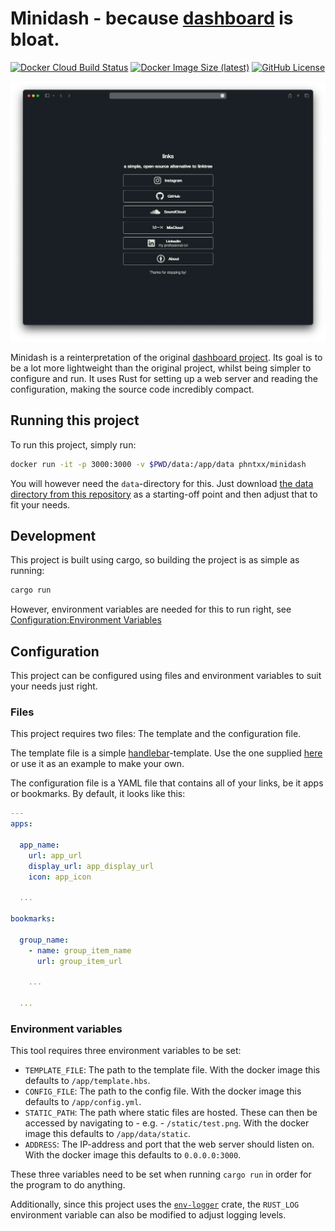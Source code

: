 # Minidash - because [dashboard][dashboard] is bloat.

[![Docker Cloud Build Status][shield-docker]][docker]
[![Docker Image Size (latest)][shield-docker-image]][docker]
[![GitHub License][shield-license]][license]

![Minidash screenshot][screenshot]

Minidash is a reinterpretation of the original [dashboard project][dashboard].
Its goal is to be a lot more lightweight than the original project, whilst being simpler to configure and run.
It uses Rust for setting up a web server and reading the configuration, making the source code incredibly compact.

## Running this project

To run this project, simply run:

```sh
docker run -it -p 3000:3000 -v $PWD/data:/app/data phntxx/minidash
```

You will however need the `data`-directory for this. Just download [the data directory from this repository](https://github.com/phntxx/minidash/tree/main/data/) as a starting-off point and then adjust that to fit your needs.

## Development

This project is built using cargo, so building the project is as simple as running:

```sh
cargo run
```

However, environment variables are needed for this to run right, see [Configuration:Environment Variables](#environment-variables)

## Configuration

This project can be configured using files and environment variables to suit your needs just right.

### Files

This project requires two files: The template and the configuration file.

The template file is a simple [handlebar][handlebars]-template. Use the one supplied [here][template] or use it as an example to make your own.

The configuration file is a YAML file that contains all of your links, be it apps or bookmarks. By default, it looks like this:

```yml
---
apps:

  app_name:
    url: app_url
    display_url: app_display_url
    icon: app_icon

  ...

bookmarks:

  group_name:
    - name: group_item_name
      url: group_item_url

    ...

  ...
```

### Environment variables

This tool requires three environment variables to be set:

- `TEMPLATE_FILE`: The path to the template file. With the docker image this defaults to `/app/template.hbs`.
- `CONFIG_FILE`: The path to the config file. With the docker image this defaults to `/app/config.yml`.
- `STATIC_PATH`: The path where static files are hosted. These can then be accessed by navigating to - e.g. - `/static/test.png`. With the docker image this defaults to `/app/data/static`.
- `ADDRESS`: The IP-address and port that the web server should listen on. With the docker image this defaults to `0.0.0.0:3000`.

These three variables need to be set when running `cargo run` in order for the program to do anything.

Additionally, since this project uses the [`env-logger`][env-logger] crate, the `RUST_LOG` environment variable can also be modified to adjust logging levels.

[dashboard]: https://github.com/phntxx/dashboard
[screenshot]: img/screenshot.png
[handlebars]: https://handlebarsjs.com
[data-dir]: https://github.com/phntxx/minidash/tree/main/data
[template]: https://github.com/phntxx/minidash/tree/main/data/template.hbs
[env-logger]: https://crates.io/crates/env_logger
[docker]: https://hub.docker.com/r/phntxx/minidash
[license]: https://github.com/phntxx/minidash/LICENSE
[shield-docker]: https://img.shields.io/docker/cloud/build/phntxx/minidash
[shield-docker-image]: https://img.shields.io/docker/image-size/phntxx/minidash/latest
[shield-license]: https://img.shields.io/github/license/phntxx/minidash.svg
